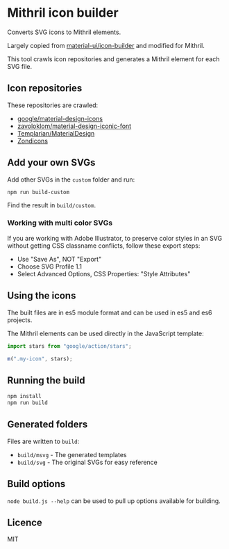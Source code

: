 # Mithril icon builder

Converts SVG icons to Mithril elements.

Largely copied from [material-ui/icon-builder](https://github.com/callemall/material-ui/tree/master/icon-builder) and modified for Mithril.

This tool crawls icon repositories and generates a Mithril element for each SVG file.



## Icon repositories

These repositories are crawled:

* [google/material-design-icons](https://github.com/google/material-design-icons)
* [zavoloklom/material-design-iconic-font](https://github.com/zavoloklom/material-design-iconic-font)
* [Templarian/MaterialDesign](https://github.com/Templarian/MaterialDesign)
* [Zondicons](http://www.zondicons.com)



## Add your own SVGs

Add other SVGs in the `custom` folder and run:

~~~
npm run build-custom
~~~

Find the result in `build/custom`.


### Working with multi color SVGs

If you are working with Adobe Illustrator, to preserve color styles in an SVG without getting CSS classname conflicts, follow these export steps:

* Use "Save As", NOT "Export"
* Choose SVG Profile 1.1
* Select Advanced Options, CSS Properties: "Style Attributes"



## Using the icons

The built files are in es5 module format and can be used in es5 and es6 projects.

The Mithril elements can be used directly in the JavaScript template:

~~~javascript
import stars from "google/action/stars";

m(".my-icon", stars);
~~~



## Running the build

```bash
npm install
npm run build
```



## Generated folders

Files are written to `build`:

* `build/msvg` - The generated templates
* `build/svg` - The original SVGs for easy reference



## Build options

`node build.js --help` can be used to pull up options available for building.



## Licence

MIT
